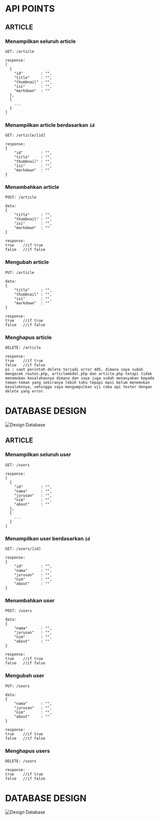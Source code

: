 # API POINTS



## ARTICLE
### Menampilkan seluruh article
```
GET: /article

response:
[
  {
    "id"        : "",
    "title"     : "",
    "thumbnail" : "",  
    "isi"       : "",
    "markdown"  : ""
  },
  {
    ...
  }
]
```
### Menampilkan article berdasarkan ```id```
```
GET: /article/[id]

response:
{
    "id"        : "",
    "title"     : "",
    "thumbnail" : "",  
    "isi"       : "",
    "markdown"  : ""
}
```
### Menambahkan article
```
POST: /article

data:
{
    "title"     : "",
    "thumbnail" : "",  
    "isi"       : "",
    "markdown"  : ""
}

response:
true    //if true
false   //if false
```
### Mengubah article
```
PUT: /article

data:
{
    "title"     : "",
    "thumbnail" : "",  
    "isi"       : "",
    "markdown"  : ""
}

response:
true    //if true
false   //if false
```
### Menghapus article
```
DELETE: /article

response:
true    //if true
false   //if false
ps : saat perintah delete terjadi error 405, dimana saya sudah mengecek routes.php, articlemodel.php dan article.php tetapi tidak 
menemukan kesalahannya dimana dan saya juga sudah menanyakan kepada teman-teman yang sekiranya lebih tahu tepapi masi belum menemukan 
kesalahnnya, sehingga saya mengumpulkan uji coba api tester dengan delete yang error. 
```

# DATABASE DESIGN
![Design Database](https://raw.githubusercontent.com/AdeIlma/tekweb2022/main/img/Article.png)

## ARTICLE
### Menampilkan seluruh user
```
GET: /users

response:
[
  {
    "id"        : "",
    "nama"      : "",
    "jurusan"   : "",  
    "nim"       : "",
    "about"     : ""
  },
  {
    ...
  }
]
```
### Menampilkan user berdasarkan ```id```
```
GET: /users/[id]

response:
{
    "id"        : "",
    "nama"      : "",
    "jurusan"   : "",  
    "nim"       : "",
    "about"     : ""
}
```
### Menambahkan user
```
POST: /users

data:
{
    "nama"      : "",
    "jurusan"   : "",  
    "nim"       : "",
    "about"     : ""
}

response:
true    //if true
false   //if false
```
### Mengubah user
```
PUT: /users

data:
{
    "nama"      : "",
    "jurusan"   : "",  
    "nim"       : "",
    "about"     : ""
}

response:
true    //if true
false   //if false
```
### Menghapus users
```
DELETE: /users

response:
true    //if true
false   //if false
```

# DATABASE DESIGN
![Design Database](https://raw.githubusercontent.com/AdeIlma/tekweb2022/main/img/user.png)

